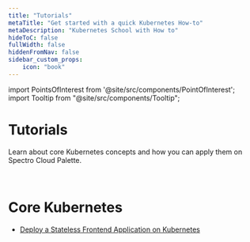 ```yaml
---
title: "Tutorials"
metaTitle: "Get started with a quick Kubernetes How-to"
metaDescription: "Kubernetes School with How to"
hideToC: false
fullWidth: false
hiddenFromNav: false
sidebar_custom_props:
    icon: "book"
---
```





import PointsOfInterest from '@site/src/components/PointOfInterest';
import Tooltip from "@site/src/components/Tooltip";

# Tutorials

Learn about core Kubernetes concepts and how you can apply them on Spectro Cloud Palette.

<br />


# Core Kubernetes

- [Deploy a Stateless Frontend Application on Kubernetes](/kubernetes-knowlege-hub/tutorials/deploy-stateless-frontend-app)

